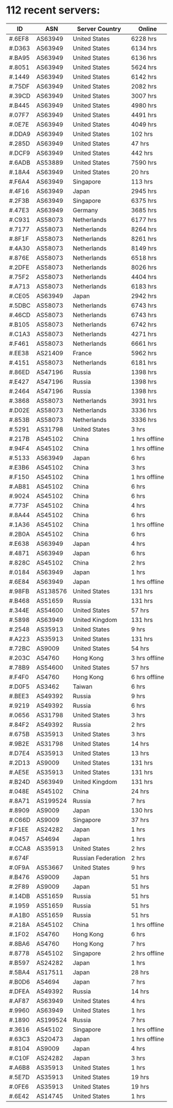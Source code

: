 # 112 recent servers:

| ID | ASN | Server Country | Online |
| ------ | ------ | ------ | ------ |
| #.6EF8 | AS63949 | United States | 6228 hrs |
| #.D363 | AS63949 | United States | 6134 hrs |
| #.BA95 | AS63949 | United States | 6136 hrs |
| #.8051 | AS63949 | United States | 5624 hrs |
| #.1449 | AS63949 | United States | 6142 hrs |
| #.75DF | AS63949 | United States | 2082 hrs |
| #.39CD | AS63949 | United States | 3007 hrs |
| #.B445 | AS63949 | United States | 4980 hrs |
| #.07F7 | AS63949 | United States | 4491 hrs |
| #.0E7E | AS63949 | United States | 4049 hrs |
| #.DDA9 | AS63949 | United States | 102 hrs |
| #.285D | AS63949 | United States | 47 hrs |
| #.DCF9 | AS63949 | United States | 442 hrs |
| #.6ADB | AS53889 | United States | 7590 hrs |
| #.18A4 | AS63949 | United States | 20 hrs |
| #.F6A4 | AS63949 | Singapore | 113 hrs |
| #.4F16 | AS63949 | Japan | 2945 hrs |
| #.2F3B | AS63949 | Singapore | 6375 hrs |
| #.47E3 | AS63949 | Germany | 3685 hrs |
| #.C931 | AS58073 | Netherlands | 6177 hrs |
| #.7177 | AS58073 | Netherlands | 8264 hrs |
| #.8F1F | AS58073 | Netherlands | 8261 hrs |
| #.4A30 | AS58073 | Netherlands | 8149 hrs |
| #.876E | AS58073 | Netherlands | 6518 hrs |
| #.2DFE | AS58073 | Netherlands | 8026 hrs |
| #.75F2 | AS58073 | Netherlands | 4404 hrs |
| #.A713 | AS58073 | Netherlands | 6183 hrs |
| #.CE05 | AS63949 | Japan | 2942 hrs |
| #.5DBC | AS58073 | Netherlands | 6743 hrs |
| #.46CD | AS58073 | Netherlands | 6743 hrs |
| #.B105 | AS58073 | Netherlands | 6742 hrs |
| #.C1A3 | AS58073 | Netherlands | 4271 hrs |
| #.F461 | AS58073 | Netherlands | 6661 hrs |
| #.EE38 | AS21409 | France | 5962 hrs |
| #.4151 | AS58073 | Netherlands | 6181 hrs |
| #.86ED | AS47196 | Russia | 1398 hrs |
| #.E427 | AS47196 | Russia | 1398 hrs |
| #.2464 | AS47196 | Russia | 1398 hrs |
| #.3868 | AS58073 | Netherlands | 3931 hrs |
| #.D02E | AS58073 | Netherlands | 3336 hrs |
| #.853B | AS58073 | Netherlands | 3336 hrs |
| #.5291 | AS31798 | United States | 3 hrs |
| #.217B | AS45102 | China | 1 hrs offline |
| #.94F4 | AS45102 | China | 1 hrs offline |
| #.5133 | AS63949 | Japan | 6 hrs |
| #.E3B6 | AS45102 | China | 3 hrs |
| #.F150 | AS45102 | China | 1 hrs offline |
| #.AB81 | AS45102 | China | 6 hrs |
| #.9024 | AS45102 | China | 6 hrs |
| #.773F | AS45102 | China | 4 hrs |
| #.8A44 | AS45102 | China | 6 hrs |
| #.1A36 | AS45102 | China | 1 hrs offline |
| #.2B0A | AS45102 | China | 6 hrs |
| #.E638 | AS63949 | Japan | 4 hrs |
| #.4871 | AS63949 | Japan | 6 hrs |
| #.828C | AS45102 | China | 2 hrs |
| #.0184 | AS63949 | Japan | 1 hrs |
| #.6E84 | AS63949 | Japan | 1 hrs offline |
| #.98FB | AS138576 | United States | 131 hrs |
| #.B468 | AS51659 | Russia | 131 hrs |
| #.344E | AS54600 | United States | 57 hrs |
| #.5898 | AS63949 | United Kingdom | 131 hrs |
| #.2548 | AS35913 | United States | 9 hrs |
| #.A223 | AS35913 | United States | 131 hrs |
| #.72BC | AS9009 | United States | 54 hrs |
| #.203C | AS4760 | Hong Kong | 3 hrs offline |
| #.78B9 | AS54600 | United States | 57 hrs |
| #.F4F0 | AS4760 | Hong Kong | 6 hrs offline |
| #.D0F5 | AS3462 | Taiwan | 6 hrs |
| #.BEE3 | AS49392 | Russia | 9 hrs |
| #.9219 | AS49392 | Russia | 6 hrs |
| #.0656 | AS31798 | United States | 3 hrs |
| #.84F2 | AS49392 | Russia | 2 hrs |
| #.675B | AS35913 | United States | 3 hrs |
| #.9B2E | AS31798 | United States | 14 hrs |
| #.D7E4 | AS35913 | United States | 13 hrs |
| #.2D13 | AS9009 | United States | 131 hrs |
| #.AE5E | AS35913 | United States | 131 hrs |
| #.B24D | AS63949 | United Kingdom | 131 hrs |
| #.048E | AS45102 | China | 24 hrs |
| #.8A71 | AS199524 | Russia | 7 hrs |
| #.8909 | AS9009 | Japan | 130 hrs |
| #.C66D | AS9009 | Singapore | 37 hrs |
| #.F1EE | AS24282 | Japan | 1 hrs |
| #.0457 | AS4694 | Japan | 1 hrs |
| #.CCA8 | AS35913 | United States | 2 hrs |
| #.674F |  | Russian Federation | 2 hrs |
| #.0F9A | AS53667 | United States | 9 hrs |
| #.B476 | AS9009 | Japan | 51 hrs |
| #.2F89 | AS9009 | Japan | 51 hrs |
| #.14DB | AS51659 | Russia | 51 hrs |
| #.1959 | AS51659 | Russia | 51 hrs |
| #.A1B0 | AS51659 | Russia | 51 hrs |
| #.218A | AS45102 | China | 1 hrs offline |
| #.1F02 | AS4760 | Hong Kong | 6 hrs |
| #.8BA6 | AS4760 | Hong Kong | 7 hrs |
| #.8778 | AS45102 | Singapore | 2 hrs offline |
| #.B597 | AS24282 | Japan | 1 hrs |
| #.5BA4 | AS17511 | Japan | 28 hrs |
| #.B0D6 | AS4694 | Japan | 7 hrs |
| #.DFEA | AS49392 | Russia | 14 hrs |
| #.AF87 | AS63949 | United States | 4 hrs |
| #.9960 | AS63949 | United States | 1 hrs |
| #.1890 | AS199524 | Russia | 7 hrs |
| #.3616 | AS45102 | Singapore | 1 hrs offline |
| #.63C3 | AS20473 | Japan | 1 hrs offline |
| #.8104 | AS9009 | Japan | 4 hrs |
| #.C10F | AS24282 | Japan | 3 hrs |
| #.A6B8 | AS35913 | United States | 1 hrs |
| #.5E7D | AS35913 | United States | 19 hrs |
| #.0FE6 | AS35913 | United States | 19 hrs |
| #.6E42 | AS14745 | United States | 1 hrs |

